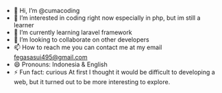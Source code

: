 - 👋 Hi, I’m @cumacoding
- 👀 I’m interested in coding right now especially in php, but im still a learner
- 🌱 I’m currently learning laravel framework
- 💞️ I’m looking to collaborate on other developers 
- 📫 How to reach me you can contact me at my email fegasasui495@gmail.com 
- 😄 Pronouns: Indonesia & English
- ⚡ Fun fact: curious At first I thought it would be difficult to developing a web, but it turned out to be more interesting to explore.

<!---
cumacoding/cumacoding is a ✨ special ✨ repository because its `README.md` (this file) appears on your GitHub profile.
You can click the Preview link to take a look at your changes.
--->
